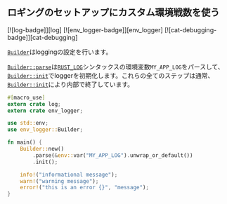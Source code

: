 ## ロギングのセットアップにカスタム環境戦数を使う

[![log-badge]][log] [![env_logger-badge]][env_logger] [![cat-debugging-badge]][cat-debugging]

[`Builder`]はloggingの設定を行います。

[`Builder::parse`]は[`RUST_LOG`]シンタックスの環境変数`MY_APP_LOG`をパースして、[`Builder::init`]でloggerを初期化します。これらの全てのステップは通常、[`Builder::init`]により内部で終了しています。

```rust
#[macro_use]
extern crate log;
extern crate env_logger;

use std::env;
use env_logger::Builder;

fn main() {
    Builder::new()
        .parse(&env::var("MY_APP_LOG").unwrap_or_default())
        .init();

    info!("informational message");
    warn!("warning message");
    error!("this is an error {}", "message");
}
```

[`env_logger::init`]: https://docs.rs/env_logger/*/env_logger/fn.init.html
[`Builder`]: https://docs.rs/env_logger/*/env_logger/struct.Builder.html
[`Builder::init`]: https://docs.rs/env_logger/*/env_logger/struct.Builder.html#method.init
[`Builder::parse`]: https://docs.rs/env_logger/*/env_logger/struct.Builder.html#method.parse
[`RUST_LOG`]: https://docs.rs/env_logger/*/env_logger/#enabling-logging

